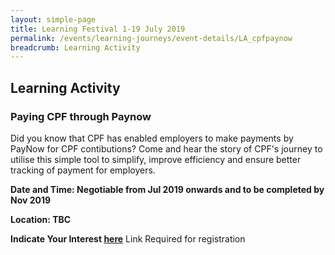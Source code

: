 ```yaml
---
layout: simple-page
title: Learning Festival 1-19 July 2019
permalink: /events/learning-journeys/event-details/LA_cpfpaynow
breadcrumb: Learning Activity
---
```


## Learning Activity 
### Paying CPF through Paynow

Did you know that CPF has enabled employers to make payments by PayNow for CPF contibutions? Come and hear the story of CPF's journey to utilise this simple tool to simplify,  improve efficiency and ensure better tracking of payment for employers. 

**Date and Time: Negotiable from Jul 2019 onwards and to be completed by Nov 2019**

**Location: TBC**

**Indicate Your Interest [here]()**
Link Required for registration
